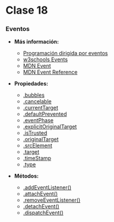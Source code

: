 # Clase 18

### Eventos

- **Más información:**
  - [Programación dirigida por eventos](https://www.wikiwand.com/es/Programaci%C3%B3n_dirigida_por_eventos)
  - [w3schools Events](http://www.w3schools.com/js/js_events.asp)
  - [MDN Event](https://developer.mozilla.org/en-US/docs/Web/API/Event)
  - [MDN Event Reference](https://developer.mozilla.org/en-US/docs/Web/Events)

- **Propiedades:**
  - [.bubbles](https://developer.mozilla.org/en-US/docs/Web/API/Event/bubbles)
  - [.cancelable](https://developer.mozilla.org/en-US/docs/Web/API/Event/cancelable)
  - [.currentTarget](https://developer.mozilla.org/en-US/docs/Web/API/Event/currentTarget)
  - [.defaultPrevented](https://developer.mozilla.org/en-US/docs/Web/API/Event/defaultPrevented)
  - [.eventPhase](https://developer.mozilla.org/en-US/docs/Web/API/Event/eventPhase)
  - [.explicitOriginalTarget](https://developer.mozilla.org/en-US/docs/Web/API/Event/explicitOriginalTarget)
  - [.isTrusted](https://developer.mozilla.org/en-US/docs/Web/API/Event/isTrusted)
  - [.originalTarget](https://developer.mozilla.org/en-US/docs/Web/API/Event/originalTarget)
  - [.srcElement](https://developer.mozilla.org/en-US/docs/Web/API/Event/srcElement)
  - [.target](https://developer.mozilla.org/en-US/docs/Web/API/Event/target)
  - [.timeStamp](https://developer.mozilla.org/en-US/docs/Web/API/Event/timeStamp)
  - [.type](https://developer.mozilla.org/en-US/docs/Web/API/Event/type)

- **Métodos:**
  - [.addEventListener()](https://developer.mozilla.org/es/docs/Web/API/EventTarget/addEventListener)
  - [.attachEvent()](https://developer.mozilla.org/en-US/docs/Web/API/EventTarget/attachEvent)
  - [.removeEventListener()](https://developer.mozilla.org/es/docs/Web/API/EventTarget/removeEventListener)
  - [.detachEvent()](https://developer.mozilla.org/es/docs/Web/API/EventTarget/detachEvent)
  - [.dispatchEvent()](https://developer.mozilla.org/es/docs/Web/API/EventTarget/dispatchEvent)

